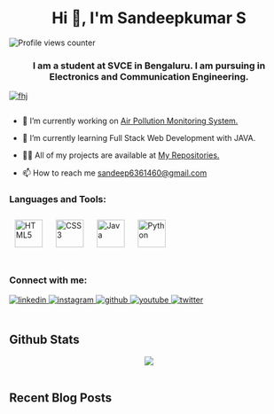 # **<div align="center">Hi 👋, I'm Sandeepkumar S</div>**  
  

![Profile views counter](https://komarev.com/ghpvc/?username=sandeepku-s&&style=flat-square)  
  

### **<div align="center">I am a student at SVCE in Bengaluru. I am pursuing in Electronics and Communication Engineering.</div>**  

<p align="left"> <a href="https://github.com/ryo-ma/github-profile-trophy"><img src="https://github-profile-trophy.vercel.app/?username=sandeepku-s" alt="fhj" /></a> </p>

<p align="left"> <a href="https://twitter.com/" target="blank"><img src="https://img.shields.io/twitter/follow/?logo=twitter&style=for-the-badge" alt="" /></a> </p>

- 🔭 I’m currently working on [Air Pollution Monitoring System.](https://github.com/sandeepku-s/Air-pollution-monitoring-system)
  
- 🌱 I’m currently learning Full Stack Web Development with JAVA.
  
- 👨‍💻 All of my projects are available at [My Repositories.](https://github.com/sandeepku-s?tab=repositories)
  
- 📫 How to reach me [sandeep6361460@gmail.com](sandeep6361460@gmail.com)

### Languages and Tools:  
<div align="left">  
<a href="https://en.wikipedia.org/wiki/HTML5" target="_blank"><img style="margin: 10px" src="https://profilinator.rishav.dev/skills-assets/html5-original-wordmark.svg" alt="HTML5" height="50" /></a>  
<a href="https://www.w3schools.com/css/" target="_blank"><img style="margin: 10px" src="https://profilinator.rishav.dev/skills-assets/css3-original-wordmark.svg" alt="CSS3" height="50" /></a>  
<a href="https://www.java.com/" target="_blank"><img style="margin: 10px" src="https://profilinator.rishav.dev/skills-assets/java-original-wordmark.svg" alt="Java" height="50" /></a>  
<a href="https://www.python.org/" target="_blank"><img style="margin: 10px" src="https://profilinator.rishav.dev/skills-assets/python-original.svg" alt="Python" height="50" /></a>  
</div>  

<br/>  

### Connect with me:  
<div align="left">
<a href="https://linkedin.com/in/sandeepkumar-s-233721241" target="_blank">
<img src=https://img.shields.io/badge/linkedin-%231E77B5.svg?&style=for-the-badge&logo=linkedin&logoColor=white alt=linkedin style="margin-bottom: 5px;" />
</a>
<a href="https://instagram.com/s_a_n_d_e_p___" target="_blank">
<img src=https://img.shields.io/badge/instagram-%23000000.svg?&style=for-the-badge&logo=instagram&logoColor=white alt=instagram style="margin-bottom: 5px;" />
</a>
<a href="https://github.com/sandeepku-s" target="_blank">
<img src=https://img.shields.io/badge/github-%2324292e.svg?&style=for-the-badge&logo=github&logoColor=white alt=github style="margin-bottom: 5px;" />
</a>
<a href="https://www.youtube.com/@s_a_n_d_e_p___" target="_blank">
<img src=https://img.shields.io/badge/youtube-%23EE4831.svg?&style=for-the-badge&logo=youtube&logoColor=white alt=youtube style="margin-bottom: 5px;" />
</a>
<a href="https://x.com/s_a_n_d_e_p___" target="_blank">
<img src=https://img.shields.io/badge/twitter-%2300acee.svg?&style=for-the-badge&logo=twitter&logoColor=white alt=twitter style="margin-bottom: 5px;" />
</a>  
</div>  
  

<br/>  

## Github Stats  
<div align="center"><img src="https://github-readme-stats.vercel.app/api?username=sandeepku-s&show_icons=true&count_private=true&hide_border=true" align="center" /></div>  

<br/>  

## Recent Blog Posts
<!-- BLOG-POST-LIST:START -->
<!-- BLOG-POST-LIST:END -->

<br />
